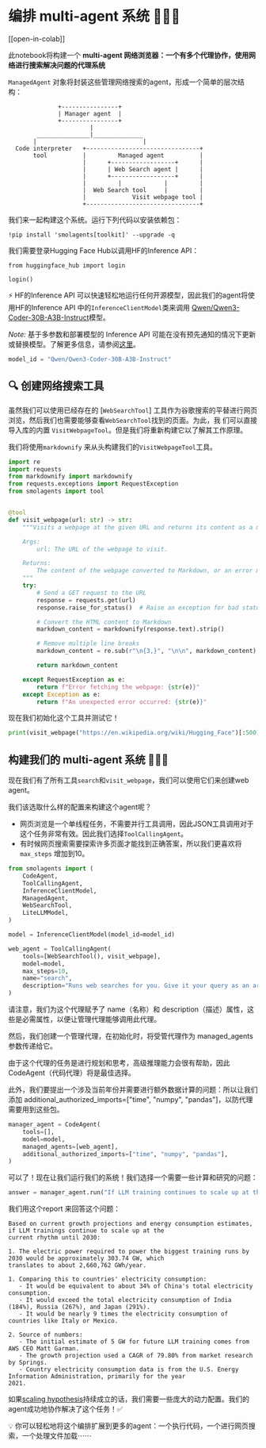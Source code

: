 # 编排 multi-agent 系统 🤖🤝🤖

[[open-in-colab]]

此notebook将构建一个 **multi-agent 网络浏览器：一个有多个代理协作，使用网络进行搜索解决问题的代理系统**

`ManagedAgent` 对象将封装这些管理网络搜索的agent，形成一个简单的层次结构：

```
              +----------------+
              | Manager agent  |
              +----------------+
                       |
        _______________|______________
       |                              |
  Code interpreter   +--------------------------------+
       tool          |         Managed agent          |
                     |      +------------------+      |
                     |      | Web Search agent |      |
                     |      +------------------+      |
                     |         |            |         |
                     |  Web Search tool     |         |
                     |             Visit webpage tool |
                     +--------------------------------+
```
我们来一起构建这个系统。运行下列代码以安装依赖包：

```
!pip install 'smolagents[toolkit]' --upgrade -q
```

我们需要登录Hugging Face Hub以调用HF的Inference API：

```
from huggingface_hub import login

login()
```

⚡️ HF的Inference API 可以快速轻松地运行任何开源模型，因此我们的agent将使用HF的Inference API
中的`InferenceClientModel`类来调用
[Qwen/Qwen3-Coder-30B-A3B-Instruct](https://huggingface.co/Qwen/Qwen3-Coder-30B-A3B-Instruct)模型。

_Note:_ 基于多参数和部署模型的 Inference API 可能在没有预先通知的情况下更新或替换模型。了解更多信息，请参阅[这里](https://huggingface.co/docs/api-inference/supported-models)。

```py
model_id = "Qwen/Qwen3-Coder-30B-A3B-Instruct"
```

## 🔍 创建网络搜索工具

虽然我们可以使用已经存在的
[`WebSearchTool`]
工具作为谷歌搜索的平替进行网页浏览，然后我们也需要能够查看`WebSearchTool`找到的页面。为此，我
们可以直接导入库的内置
`VisitWebpageTool`。但是我们将重新构建它以了解其工作原理。

我们将使用`markdownify` 来从头构建我们的`VisitWebpageTool`工具。

```py
import re
import requests
from markdownify import markdownify
from requests.exceptions import RequestException
from smolagents import tool


@tool
def visit_webpage(url: str) -> str:
    """Visits a webpage at the given URL and returns its content as a markdown string.

    Args:
        url: The URL of the webpage to visit.

    Returns:
        The content of the webpage converted to Markdown, or an error message if the request fails.
    """
    try:
        # Send a GET request to the URL
        response = requests.get(url)
        response.raise_for_status()  # Raise an exception for bad status codes

        # Convert the HTML content to Markdown
        markdown_content = markdownify(response.text).strip()

        # Remove multiple line breaks
        markdown_content = re.sub(r"\n{3,}", "\n\n", markdown_content)

        return markdown_content

    except RequestException as e:
        return f"Error fetching the webpage: {str(e)}"
    except Exception as e:
        return f"An unexpected error occurred: {str(e)}"
```

现在我们初始化这个工具并测试它！

```py
print(visit_webpage("https://en.wikipedia.org/wiki/Hugging_Face")[:500])
```

## 构建我们的 multi-agent 系统 🤖🤝🤖

现在我们有了所有工具`search`和`visit_webpage`，我们可以使用它们来创建web agent。

我们该选取什么样的配置来构建这个agent呢？
- 网页浏览是一个单线程任务，不需要并行工具调用，因此JSON工具调用对于这个任务非常有效。因此我们选择`ToolCallingAgent`。
- 有时候网页搜索需要探索许多页面才能找到正确答案，所以我们更喜欢将 `max_steps` 增加到10。

```py
from smolagents import (
    CodeAgent,
    ToolCallingAgent,
    InferenceClientModel,
    ManagedAgent,
    WebSearchTool,
    LiteLLMModel,
)

model = InferenceClientModel(model_id=model_id)

web_agent = ToolCallingAgent(
    tools=[WebSearchTool(), visit_webpage],
    model=model,
    max_steps=10,
    name="search",
    description="Runs web searches for you. Give it your query as an argument.",
)
```

请注意，我们为这个代理赋予了 name（名称）和 description（描述）属性，这些是必需属性，以便让管理代理能够调用此代理。

然后，我们创建一个管理代理，在初始化时，将受管代理作为 managed_agents 参数传递给它。

由于这个代理的任务是进行规划和思考，高级推理能力会很有帮助，因此 CodeAgent（代码代理）将是最佳选择。

此外，我们要提出一个涉及当前年份并需要进行额外数据计算的问题：所以让我们添加 additional_authorized_imports=["time", "numpy", "pandas"]，以防代理需要用到这些包。

```py
manager_agent = CodeAgent(
    tools=[],
    model=model,
    managed_agents=[web_agent],
    additional_authorized_imports=["time", "numpy", "pandas"],
)
```

可以了！现在让我们运行我们的系统！我们选择一个需要一些计算和研究的问题：

```py
answer = manager_agent.run("If LLM training continues to scale up at the current rhythm until 2030, what would be the electric power in GW required to power the biggest training runs by 2030? What would that correspond to, compared to some countries? Please provide a source for any numbers used.")
```

我们用这个report 来回答这个问题：
```
Based on current growth projections and energy consumption estimates, if LLM trainings continue to scale up at the
current rhythm until 2030:

1. The electric power required to power the biggest training runs by 2030 would be approximately 303.74 GW, which
translates to about 2,660,762 GWh/year.

1. Comparing this to countries' electricity consumption:
   - It would be equivalent to about 34% of China's total electricity consumption.
   - It would exceed the total electricity consumption of India (184%), Russia (267%), and Japan (291%).
   - It would be nearly 9 times the electricity consumption of countries like Italy or Mexico.

2. Source of numbers:
   - The initial estimate of 5 GW for future LLM training comes from AWS CEO Matt Garman.
   - The growth projection used a CAGR of 79.80% from market research by Springs.
   - Country electricity consumption data is from the U.S. Energy Information Administration, primarily for the year
2021.
```

如果[scaling hypothesis](https://gwern.net/scaling-hypothesis)持续成立的话，我们需要一些庞大的动力配置。我们的agent成功地协作解决了这个任务！✅

💡 你可以轻松地将这个编排扩展到更多的agent：一个执行代码，一个进行网页搜索，一个处理文件加载⋯⋯
